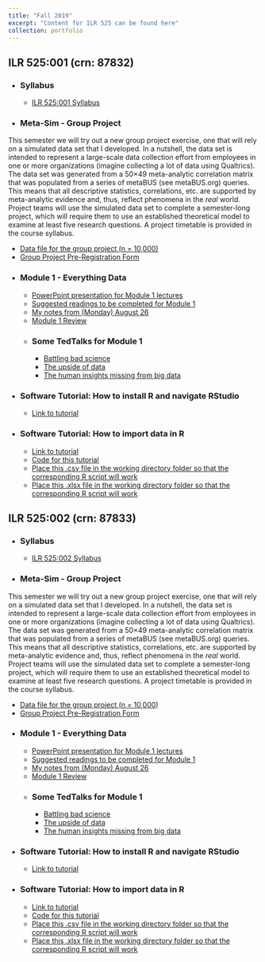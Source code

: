 ```yaml
---
title: "Fall 2019"
excerpt: "Content for ILR 525 can be found here"
collection: portfolio
---
```


## ILR 525:001 (crn: 87832) 

* ### Syllabus
   * <a href="http://jamiefield.github.io/files/Fall2019_ILR525_001_Field_87832.docx?dl=0">ILR 525:001 Syllabus</a>
* ### Meta-Sim - Group Project
This semester we will try out a new group project exercise, one that will rely on a simulated data set that I developed. In a nutshell, the data set is intended to represent a large-scale data collection effort from employees in one or more organizations (imagine collecting a lot of data using Qualtrics). The data set was generated from a 50×49 meta-analytic correlation matrix that was populated from a series of metaBUS (see metaBUS.org) queries. This means that all descriptive statistics, correlations, etc. are supported by meta-analytic evidence and, thus, reflect phenomena in the *real* world. Project teams will use the simulated data set to complete a semester-long project, which will require them to use an established theoretical model to examine at least five research questions. A project timetable is provided in the course syllabus.
   * <a href="http://jamiefield.github.io/files/metaSim_rawData.csv?dl=0">Data file for the group project (n = 10,000)</a>
   * <a href="http://jamiefield.github.io/files/Group Project Pre-Registration Form.docx?dl=0">Group Project Pre-Registration Form</a>
* ### Module 1 - Everything Data
   * <a href="http://jamiefield.github.io/files/Module1_v2.pdf?dl=0">PowerPoint presentation for Module 1 lectures</a>
   * <a href="http://jamiefield.github.io/files/Module 1 Readings.zip?dl=0">Suggested readings to be completed for Module 1</a>
   * <a href="http://jamiefield.github.io/files/Notes from Monday August 26.docx?dl=0">My notes from (Monday) August 26</a>
   * <a href="http://jamiefield.github.io/files/Module 1 Review.docx?dl=0">Module 1 Review</a>
   * ### Some TedTalks for Module 1
      * <a href="https://www.ted.com/talks/ben_goldacre_battling_bad_science?utm_campaign=tedspread&utm_medium=referral&utm_source=tedcomshare">Battling bad science</a>
      * <a href="https://www.ted.com/talks/jessica_donohue_the_upside_of_data?utm_campaign=tedspread&utm_medium=referral&utm_source=tedcomshare">The upside of data</a>
      * <a href="https://www.ted.com/talks/tricia_wang_the_human_insights_missing_from_big_data?utm_campaign=tedspread&utm_medium=referral&utm_source=tedcomshare">The human insights missing from big data</a>
* ### Software Tutorial: How to install R and navigate RStudio
   * <a href=" https://us-lti.bbcollab.com/recording/a5cb231e3aac43458af44b917bbaa487">Link to tutorial</a>
* ### Software Tutorial: How to import data in R
   * <a href="https://us-lti.bbcollab.com/recording/974df843ac4a4581bb0b90be4e099418">Link to tutorial</a>
   * <a href="http://jamiefield.github.io/files/How to import data.R?dl=0">Code for this tutorial</a>
   * <a href="http://jamiefield.github.io/files/myData.csv?dl=0">Place this .csv file in the working directory folder so that the corresponding R script will work</a>
   * <a href="http://jamiefield.github.io/files/myData.xlsx?dl=0">Place this .xlsx file in the working directory folder so that the corresponding R script will work</a>
      
## ILR 525:002 (crn: 87833) 
* ### Syllabus
   * <a href="http://jamiefield.github.io/files/Fall2019_ILR525_002_Field_87833.docx?dl=1">ILR 525:002 Syllabus</a>
* ### Meta-Sim - Group Project
This semester we will try out a new group project exercise, one that will rely on a simulated data set that I developed. In a nutshell, the data set is intended to represent a large-scale data collection effort from employees in one or more organizations (imagine collecting a lot of data using Qualtrics). The data set was generated from a 50×49 meta-analytic correlation matrix that was populated from a series of metaBUS (see metaBUS.org) queries. This means that all descriptive statistics, correlations, etc. are supported by meta-analytic evidence and, thus, reflect phenomena in the *real* world. Project teams will use the simulated data set to complete a semester-long project, which will require them to use an established theoretical model to examine at least five research questions. A project timetable is provided in the course syllabus.
   * <a href="http://jamiefield.github.io/files/metaSim_rawData.csv?dl=0">Data file for the group project (n = 10,000)</a>
   * <a href="http://jamiefield.github.io/files/Group Project Pre-Registration Form.docx?dl=0">Group Project Pre-Registration Form</a>
* ### Module 1 - Everything Data
   * <a href="http://jamiefield.github.io/files/Module1_v2.pdf?dl=0">PowerPoint presentation for Module 1 lectures</a>
   * <a href="http://jamiefield.github.io/files/Module 1 Readings.zip?dl=0">Suggested readings to be completed for Module 1</a>
   * <a href="http://jamiefield.github.io/files/Notes from Monday August 26.docx?dl=0">My notes from (Monday) August 26</a>
   * <a href="http://jamiefield.github.io/files/Module 1 Review.docx?dl=0">Module 1 Review</a>
   * ### Some TedTalks for Module 1
      * <a href="https://www.ted.com/talks/ben_goldacre_battling_bad_science?utm_campaign=tedspread&utm_medium=referral&utm_source=tedcomshare">Battling bad science</a>
      * <a href="https://www.ted.com/talks/jessica_donohue_the_upside_of_data?utm_campaign=tedspread&utm_medium=referral&utm_source=tedcomshare">The upside of data</a>
      * <a href="https://www.ted.com/talks/tricia_wang_the_human_insights_missing_from_big_data?utm_campaign=tedspread&utm_medium=referral&utm_source=tedcomshare">The human insights missing from big data</a>
* ### Software Tutorial: How to install R and navigate RStudio
   * <a href=" https://us-lti.bbcollab.com/recording/a5cb231e3aac43458af44b917bbaa487">Link to tutorial</a>
* ### Software Tutorial: How to import data in R
   * <a href="https://us-lti.bbcollab.com/recording/974df843ac4a4581bb0b90be4e099418">Link to tutorial</a>
   * <a href="http://jamiefield.github.io/files/How to import data.R?dl=0">Code for this tutorial</a>
   * <a href="http://jamiefield.github.io/files/myData.csv?dl=0">Place this .csv file in the working directory folder so that the corresponding R script will work</a>
   * <a href="http://jamiefield.github.io/files/myData.xlsx?dl=0">Place this .xlsx file in the working directory folder so that the corresponding R script will work</a>

